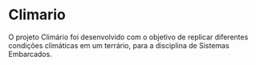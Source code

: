 # Climario
O projeto Climário foi desenvolvido com o objetivo de replicar diferentes condições climáticas em um terrário, para a disciplina de Sistemas Embarcados.
